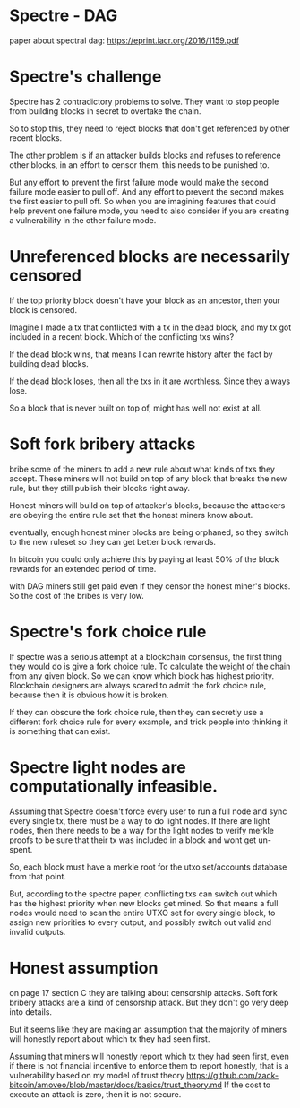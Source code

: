 Spectre - DAG
=========

paper about spectral dag: https://eprint.iacr.org/2016/1159.pdf

Spectre's challenge
=============

Spectre has 2 contradictory problems to solve.
They want to stop people from building blocks in secret to overtake the chain.

So to stop this, they need to reject blocks that don't get referenced by other recent blocks.

The other problem is if an attacker builds blocks and refuses to reference other blocks, in an effort to censor them, this needs to be punished to. 

But any effort to prevent the first failure mode would make the second failure mode easier to pull off. And any effort to prevent the second makes the first easier to pull off.
So when you are imagining features that could help prevent one failure mode, you need to also consider if you are creating a vulnerability in the other failure mode.

Unreferenced blocks are necessarily censored
============

If the top priority block doesn't have your block as an ancestor, then your block is censored.

Imagine I made a tx that conflicted with a tx in the dead block, and my tx got included in a recent block. Which of the conflicting txs wins?

If the dead block wins, that means I can rewrite history after the fact by building dead blocks.

If the dead block loses, then all the txs in it are worthless. Since they always lose.

So a block that is never built on top of, might has well not exist at all.

Soft fork bribery attacks
===========

bribe some of the miners to add a new rule about what kinds of txs they accept.
These miners will not build on top of any block that breaks the new rule, but they still publish their blocks right away.

Honest miners will build on top of attacker's blocks, because the attackers are obeying the entire rule set that the honest miners know about.

eventually, enough honest miner blocks are being orphaned, so they switch to the new ruleset so they can get better block rewards.

In bitcoin you could only achieve this by paying at least 50% of the block rewards for an extended period of time.

with DAG miners still get paid even if they censor the honest miner's blocks. So the cost of the bribes is very low.

Spectre's fork choice rule
============

If spectre was a serious attempt at a blockchain consensus, the first thing they would do is give a fork choice rule. To calculate the weight of the chain from any given block. So we can know which block has highest priority.
Blockchain designers are always scared to admit the fork choice rule, because then it is obvious how it is broken.

If they can obscure the fork choice rule, then they can secretly use a different fork choice rule for every example, and trick people into thinking it is something that can exist.

Spectre light nodes are computationally infeasible.
============

Assuming that Spectre doesn't force every user to run a full node and sync every single tx, there must be a way to do light nodes.
If there are light nodes, then there needs to be a way for the light nodes to verify merkle proofs to be sure that their tx was included in a block and wont get un-spent.

So, each block must have a merkle root for the utxo set/accounts database from that point.

But, according to the spectre paper, conflicting txs can switch out which has the highest priority when new blocks get mined. So that means a full nodes would need to scan the entire UTXO set for every single block, to assign new priorities to every output, and possibly switch out valid and invalid outputs.


Honest assumption
===========

on page 17 section C they are talking about censorship attacks.
Soft fork bribery attacks are a kind of censorship attack.
But they don't go very deep into details.

But it seems like they are making an assumption that the majority of miners will honestly report about which tx they had seen first.

Assuming that miners will honestly report which tx they had seen first, even if there is not financial incentive to enforce them to report honestly, that is a vulnerability based on my model of trust theory https://github.com/zack-bitcoin/amoveo/blob/master/docs/basics/trust_theory.md
If the cost to execute an attack is zero, then it is not secure.

